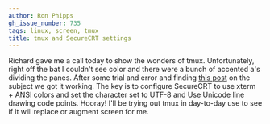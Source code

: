 ```yaml
---
author: Ron Phipps
gh_issue_number: 735
tags: linux, screen, tmux
title: tmux and SecureCRT settings
---
```




Richard gave me a call today to show the wonders of tmux. Unfortunately, right off the bat I couldn't see color and there were a bunch of accented a's dividing the panes.  After some trial and error and finding [this post](http://stackoverflow.com/questions/8483798/tmux-borders-displayed-as-x-q-instead-of-lines) on the subject we got it working. The key is to configure SecureCRT to use xterm + ANSI colors and set the character set to UTF-8 and Use Unicode line drawing code points. Hooray! I'll be trying out tmux in day-to-day use to see if it will replace or augment screen for me.


